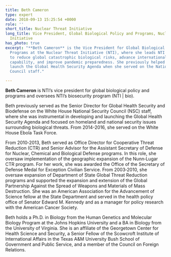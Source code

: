 ```yaml
---
title: Beth Cameron
type: expert
date: 2018-09-13 15:25:54 +0000
role: ''
short_title: Nuclear Threat Initiative
long_title: Vice President, Global Biological Policy and Programs, Nuclear Threat
  Initiative
has_photo: true
excerpt: "**Beth Cameron** is the Vice President for Global Biological Policy and
  Programs at the Nuclear Threat Initiative (NTI), where she leads NTI | bio’s efforts
  to reduce global catastrophic biological risks, advance international biosecurity
  capability, and improve pandemic preparedness. She previously helped develop and
  launch the Global Health Security Agenda when she served on the National Security
  Council staff."

---
```

**Beth Cameron** is NTI’s vice president for global biological policy and programs and oversees NTI’s biosecurity program (NTI | bio).  
  
Beth previously served as the Senior Director for Global Health Security and Biodefense on the White House National Security Council (NSC) staff, where she was instrumental in developing and launching the Global Health Security Agenda and focused on homeland and national security issues surrounding biological threats. From 2014-2016, she served on the White House Ebola Task Force.    
  
From 2010‐2013, Beth served as Office Director for Cooperative Threat Reduction (CTR) and Senior Advisor for the Assistant Secretary of Defense for Nuclear, Chemical and Biological Defense programs. In this role, she oversaw implementation of the geographic expansion of the Nunn‐Lugar CTR program. For her work, she was awarded the Office of the Secretary of Defense Medal for Exception Civilian Service. From 2003‐2010, she oversaw expansion of Department of State Global Threat Reduction programs and supported the expansion and extension of the Global Partnership Against the Spread of Weapons and Materials of Mass Destruction. She was an American Association for the Advancement of Science fellow at the State Department and served in the health policy office of Senator Edward M. Kennedy and as a manager for policy research with the American Cancer Society.    
  
Beth holds a Ph.D. in Biology from the Human Genetics and Molecular Biology Program at the Johns Hopkins University and a BA in Biology from the University of Virginia. She is an affiliate of the Georgetown Center for Health Science and Security, a Senior Fellow of the Scowcroft Institute of International Affairs in the Texas A&M University Bush School of Government and Public Service, and a member of the Council on Foreign Relations.